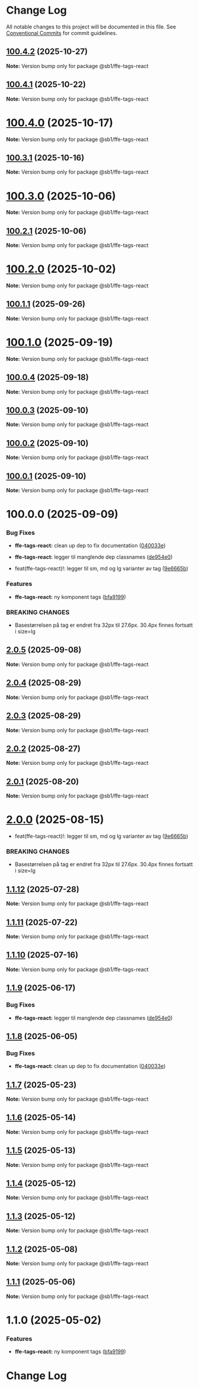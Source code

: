 # Change Log

All notable changes to this project will be documented in this file.
See [Conventional Commits](https://conventionalcommits.org) for commit guidelines.

## [100.4.2](https://github.com/SpareBank1/designsystem/compare/v100.4.1...v100.4.2) (2025-10-27)

**Note:** Version bump only for package @sb1/ffe-tags-react





## [100.4.1](https://github.com/SpareBank1/designsystem/compare/v100.4.0...v100.4.1) (2025-10-22)

**Note:** Version bump only for package @sb1/ffe-tags-react





# [100.4.0](https://github.com/SpareBank1/designsystem/compare/v100.3.1...v100.4.0) (2025-10-17)

**Note:** Version bump only for package @sb1/ffe-tags-react





## [100.3.1](https://github.com/SpareBank1/designsystem/compare/v100.3.0...v100.3.1) (2025-10-16)

**Note:** Version bump only for package @sb1/ffe-tags-react





# [100.3.0](https://github.com/SpareBank1/designsystem/compare/v100.2.1...v100.3.0) (2025-10-06)

**Note:** Version bump only for package @sb1/ffe-tags-react





## [100.2.1](https://github.com/SpareBank1/designsystem/compare/v100.2.0...v100.2.1) (2025-10-06)

**Note:** Version bump only for package @sb1/ffe-tags-react





# [100.2.0](https://github.com/SpareBank1/designsystem/compare/v100.1.1...v100.2.0) (2025-10-02)

**Note:** Version bump only for package @sb1/ffe-tags-react





## [100.1.1](https://github.com/SpareBank1/designsystem/compare/v100.1.0...v100.1.1) (2025-09-26)

**Note:** Version bump only for package @sb1/ffe-tags-react





# [100.1.0](https://github.com/SpareBank1/designsystem/compare/v100.0.4...v100.1.0) (2025-09-19)

**Note:** Version bump only for package @sb1/ffe-tags-react





## [100.0.4](https://github.com/SpareBank1/designsystem/compare/v100.0.3...v100.0.4) (2025-09-18)

**Note:** Version bump only for package @sb1/ffe-tags-react





## [100.0.3](https://github.com/SpareBank1/designsystem/compare/v100.0.2...v100.0.3) (2025-09-10)

**Note:** Version bump only for package @sb1/ffe-tags-react





## [100.0.2](https://github.com/SpareBank1/designsystem/compare/v100.0.1...v100.0.2) (2025-09-10)

**Note:** Version bump only for package @sb1/ffe-tags-react





## [100.0.1](https://github.com/SpareBank1/designsystem/compare/v100.0.0...v100.0.1) (2025-09-10)

**Note:** Version bump only for package @sb1/ffe-tags-react





# 100.0.0 (2025-09-09)


### Bug Fixes

* **ffe-tags-react:** clean up dep to fix documentation ([040033e](https://github.com/SpareBank1/designsystem/commit/040033e7ff8affcd48ab408606ead44180aea7af))
* **ffe-tags-react:** legger til manglende dep classnames ([de954e0](https://github.com/SpareBank1/designsystem/commit/de954e0bc6745f58bf7d5eadafbfc54ab9211884))


* feat(ffe-tags-react)!: legger til sm, md og lg varianter av tag ([9e6665b](https://github.com/SpareBank1/designsystem/commit/9e6665bc80d65b50e74d040045c7fc99675e4e30))


### Features

* **ffe-tags-react:** ny komponent tags ([bfa9199](https://github.com/SpareBank1/designsystem/commit/bfa9199edb41e321416fc3bafaad858ab3c9533a))


### BREAKING CHANGES

* Basestørrelsen på tag er endret fra 32px til 27.6px.
30.4px finnes fortsatt i size=lg





## [2.0.5](https://github.com/SpareBank1/designsystem/compare/@sb1/ffe-tags-react@2.0.4...@sb1/ffe-tags-react@2.0.5) (2025-09-08)

**Note:** Version bump only for package @sb1/ffe-tags-react





## [2.0.4](https://github.com/SpareBank1/designsystem/compare/@sb1/ffe-tags-react@2.0.3...@sb1/ffe-tags-react@2.0.4) (2025-08-29)

**Note:** Version bump only for package @sb1/ffe-tags-react





## [2.0.3](https://github.com/SpareBank1/designsystem/compare/@sb1/ffe-tags-react@2.0.2...@sb1/ffe-tags-react@2.0.3) (2025-08-29)

**Note:** Version bump only for package @sb1/ffe-tags-react





## [2.0.2](https://github.com/SpareBank1/designsystem/compare/@sb1/ffe-tags-react@2.0.1...@sb1/ffe-tags-react@2.0.2) (2025-08-27)

**Note:** Version bump only for package @sb1/ffe-tags-react





## [2.0.1](https://github.com/SpareBank1/designsystem/compare/@sb1/ffe-tags-react@2.0.0...@sb1/ffe-tags-react@2.0.1) (2025-08-20)

**Note:** Version bump only for package @sb1/ffe-tags-react





# [2.0.0](https://github.com/SpareBank1/designsystem/compare/@sb1/ffe-tags-react@1.1.12...@sb1/ffe-tags-react@2.0.0) (2025-08-15)


* feat(ffe-tags-react)!: legger til sm, md og lg varianter av tag ([9e6665b](https://github.com/SpareBank1/designsystem/commit/9e6665bc80d65b50e74d040045c7fc99675e4e30))


### BREAKING CHANGES

* Basestørrelsen på tag er endret fra 32px til 27.6px.
30.4px finnes fortsatt i size=lg





## [1.1.12](https://github.com/SpareBank1/designsystem/compare/@sb1/ffe-tags-react@1.1.11...@sb1/ffe-tags-react@1.1.12) (2025-07-28)

**Note:** Version bump only for package @sb1/ffe-tags-react





## [1.1.11](https://github.com/SpareBank1/designsystem/compare/@sb1/ffe-tags-react@1.1.10...@sb1/ffe-tags-react@1.1.11) (2025-07-22)

**Note:** Version bump only for package @sb1/ffe-tags-react





## [1.1.10](https://github.com/SpareBank1/designsystem/compare/@sb1/ffe-tags-react@1.1.9...@sb1/ffe-tags-react@1.1.10) (2025-07-16)

**Note:** Version bump only for package @sb1/ffe-tags-react





## [1.1.9](https://github.com/SpareBank1/designsystem/compare/@sb1/ffe-tags-react@1.1.8...@sb1/ffe-tags-react@1.1.9) (2025-06-17)


### Bug Fixes

* **ffe-tags-react:** legger til manglende dep classnames ([de954e0](https://github.com/SpareBank1/designsystem/commit/de954e0bc6745f58bf7d5eadafbfc54ab9211884))





## [1.1.8](https://github.com/SpareBank1/designsystem/compare/@sb1/ffe-tags-react@1.1.7...@sb1/ffe-tags-react@1.1.8) (2025-06-05)


### Bug Fixes

* **ffe-tags-react:** clean up dep to fix documentation ([040033e](https://github.com/SpareBank1/designsystem/commit/040033e7ff8affcd48ab408606ead44180aea7af))





## [1.1.7](https://github.com/SpareBank1/designsystem/compare/@sb1/ffe-tags-react@1.1.6...@sb1/ffe-tags-react@1.1.7) (2025-05-23)

**Note:** Version bump only for package @sb1/ffe-tags-react





## [1.1.6](https://github.com/SpareBank1/designsystem/compare/@sb1/ffe-tags-react@1.1.5...@sb1/ffe-tags-react@1.1.6) (2025-05-14)

**Note:** Version bump only for package @sb1/ffe-tags-react





## [1.1.5](https://github.com/SpareBank1/designsystem/compare/@sb1/ffe-tags-react@1.1.4...@sb1/ffe-tags-react@1.1.5) (2025-05-13)

**Note:** Version bump only for package @sb1/ffe-tags-react





## [1.1.4](https://github.com/SpareBank1/designsystem/compare/@sb1/ffe-tags-react@1.1.3...@sb1/ffe-tags-react@1.1.4) (2025-05-12)

**Note:** Version bump only for package @sb1/ffe-tags-react





## [1.1.3](https://github.com/SpareBank1/designsystem/compare/@sb1/ffe-tags-react@1.1.2...@sb1/ffe-tags-react@1.1.3) (2025-05-12)

**Note:** Version bump only for package @sb1/ffe-tags-react





## [1.1.2](https://github.com/SpareBank1/designsystem/compare/@sb1/ffe-tags-react@1.1.1...@sb1/ffe-tags-react@1.1.2) (2025-05-08)

**Note:** Version bump only for package @sb1/ffe-tags-react





## [1.1.1](https://github.com/SpareBank1/designsystem/compare/@sb1/ffe-tags-react@1.1.0...@sb1/ffe-tags-react@1.1.1) (2025-05-06)

**Note:** Version bump only for package @sb1/ffe-tags-react





# 1.1.0 (2025-05-02)


### Features

* **ffe-tags-react:** ny komponent tags ([bfa9199](https://github.com/SpareBank1/designsystem/commit/bfa9199edb41e321416fc3bafaad858ab3c9533a))





# Change Log

